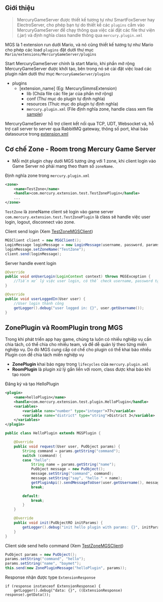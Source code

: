 ## Giới thiệu
> MercuryGameServer được thiết kế tương tự như SmartFoxServer hay ElectroServer, cho phép bạn tự do thiết kế các `plugins` cắm vào MercuryGameServer để chạy thông qua việc cài đặt các file thư viện (.jar) và định nghĩa class handle thông qua `mercury.plugin.xml`

MGS là 1 extension run dưới Mario, và nó cũng thiết kế tương tự như Mario cho phép các load `plugins` đặt dưới thư mục `Mario/extensions/MercuryGameServer/plugins`

Start MercuryGameServer chính là start Mario, khi phần mở rộng MercuryGameServer được khởi tạo, bên trong nó sẽ cài đặt việc load các plugin nằm dưới thư mục `MercuryGameServer/plugins`

- plugins
    - [extension_name] (Eg: MercurySimmsExtension)
        - lib (Chứa file các file jar của phần mở rộng)
        - conf (Thư mục do plugin tự định nghĩa)
        - resources (Thưc mục do plugin tự định nghĩa)
        - `mercury.plugin.xml` (File định nghĩa zone, handle class xem file [sample](samp/mercury.plugin.xml))

MercuryGameServer hỗ trợ client kết nối qua TCP, UDT, Websocket và, hỗ trợ call server to server qua RabbitMQ gateway, thông số port, khai báo datasource trong [extension.xml](extension.xml)

## Cơ chế Zone - Room trong Mercury Game Server

* Mỗi một plugin chạy dưới MGS tương ứng với 1 zone, khi client login vào Game Server nó phải mang theo tham số `zoneName`. 

Định nghĩa zone trong `mercury.plugin.xml`

```xml
<zone>
    <name>TestZone</name>
    <handle>com.mercury.extension.test.TestZonePlugin</handle>
    ...
</zone>
```

`TestZone` là zoneName client sẽ login vào game server
`com.mercury.extension.test.TestZonePlugin` là class sẽ handle việc user login, logout, disconnect vào zone.

Client send login (Xem [TestZoneMGSClient](/MGSApi/src/test/java/com/mercury/client/test/TestZoneMGSClient.java))
```java
MGSClient client = new MSGClient();
LoginMessage loginMessage = new LoginMessage(username, password, params);
loginMessage.setZoneName("TestZone");
client.send(loginMessage);
```
Server handle event login

```java
@Override
public void onUserLogin(LoginContext context) throws MGSException {
    //Tiền xử lý việc user login, có thể check username, password tại đây
}

@Override
public void userLoggedIn(User user) {
    //User login thành công
    getLogger().debug("user logged in: {}", user.getUsername());
}
```
## ZonePlugin và RoomPlugin trong MGS
Trong khi phát triển app hay game, chúng ta luôn có nhiều nghiệp vụ cần chia tách, có thể chia cho nhiều team, và để dễ quản lý theo từng miền nghiệp vụ. Do đó MGS cung cấp cơ chế cho plugin có thể khai báo nhiều Plugin con để chia tách miền nghiệp vụ

* **ZonePlugin** khai báo ngay trong `lifecycles` của `mercury.plugin.xml`
* **RoomPlugin** là plugin xử lý gắn liền với room, class được khai báo khi tạo room

Đăng ký và tạo HelloPlugin

```xml
<plugin>
    <name>helloPlugin</name>
    <handle>com.mercury.extension.test.plugin.HelloPlugin</handle>
    <variables>
        <variable name="number" type="integer">77</variable>
        <variable name="district" type="string">District 3</variable>
    </variables>
</plugin>
```
```java
public class HelloPlugin extends MGSPlugin {

	@Override
	public void request(User user, PuObject params) {
		String command = params.getString("command");
		switch (command) {
		case "hello":
			String name = params.getString("name");
			PuObject message = new PuObject();
			message.setString("command", command);
			message.setString("say", "hello " + name);
			getPluginApi().sendMessageToUser(user.getUsername(), message);
			break;

		default:
			break;
		}
	}

	@Override
	public void init(PuObjectRO initParams) {
		getLogger().debug("init hello plugin with params: {}", initParams);
	}
}
```
Client side send hello command (Xem [TestZoneMGSClient](/MGSApi/src/test/java/com/mercury/client/test/TestZoneMGSClient.java))
```java
PuObject params = new PuObject();
params.setString("command", "hello");
params.setString("name", "baymet");
this.send(new ZonePluginMessage("helloPlugin", params));
```
Response nhận được type `ExtensionResponse`
```
if (response instanceof ExtensionResponse) {
    getLogger().debug("data: {}", ((ExtensionResponse) response).getData());
```